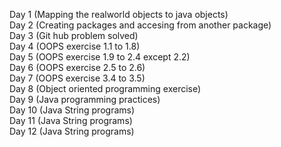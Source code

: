 Day 1 (Mapping the realworld objects to java objects)<br>
Day 2 (Creating packages and accesing from another package)<br>
Day 3 (Git hub problem solved)<br>
Day 4 (OOPS exercise 1.1 to 1.8)<br>
Day 5 (OOPS exercise 1.9 to 2.4 except 2.2)<br>
Day 6 (OOPS exercise 2.5 to 2.6)<br>
Day 7 (OOPS exercise 3.4 to 3.5)<br>
Day 8 (Object oriented programming exercise)<br>
Day 9 (Java programming practices)<br>
Day 10 (Java String programs)<br>
Day 11 (Java String programs)<br>
Day 12 (Java String programs)


